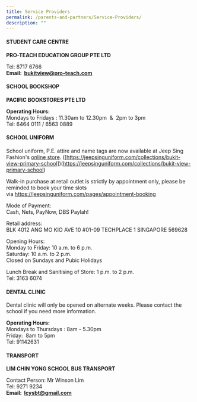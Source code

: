```yaml
---
title: Service Providers
permalink: /parents-and-partners/Service-Providers/
description: ""
---
```

####  **STUDENT CARE CENTRE**  

**PRO-TEACH EDUCATION GROUP PTE LTD**

  

Tel: 8717 6766  
**Email:  bukitview@pro-teach.com**

#### **SCHOOL BOOKSHOP** 

**PACIFIC BOOKSTORES PTE LTD**

  

**Operating Hours:**  
Mondays to Fridays : 11.30am to 12.30pm  &  2pm to 3pm  
Tel: 6464 0111 / 6563 0889  
  

  

#### **SCHOOL UNIFORM**



School uniform, P.E. attire and name tags are now available at Jeep Sing Fashion's [online store](https://jeepsinguniform.com/collections/bukit-view-primary-school). ([https://jeepsinguniform.com/collections/bukit-view-primary-school])(https://jeepsinguniform.com/collections/bukit-view-primary-school)

  

Walk-in purchase at retail outlet is strictly by appointment only, please be reminded to book your time slots via https://jeepsinguniform.com/pages/appointment-booking

  

Mode of Payment:  
Cash, Nets, PayNow, DBS Paylah!

  

Retail address:  
BLK 4012 ANG MO KIO AVE 10 #01-09 TECHPLACE 1 SINGAPORE 569628

  

Opening Hours:  
Monday to Friday: 10 a.m. to 6 p.m.  
Saturday: 10 a.m. to 2 p.m.  
Closed on Sundays and Pubic Holidays 

  

Lunch Break and Sanitising of Store: 1 p.m. to 2 p.m.  
Tel: 3163 6074    

  

  

#### **DENTAL CLINIC** 

Dental clinic will only be opened on alternate weeks. Please contact the school if you need more information.

  

**Operating Hours:**    
Mondays to Thursdays : 8am - 5.30pm  
Friday:  8am to 5pm  
Tel: 91142631  

  

#### **TRANSPORT**

**LIM CHIN YONG SCHOOL BUS TRANSPORT**

Contact Person: Mr Winson Lim  
Tel: 9271 9234  
**Email:  lcysbt@gmail.com**